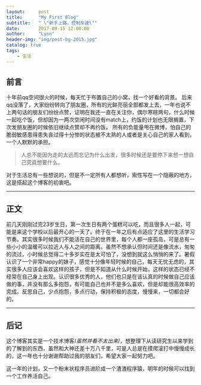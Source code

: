 ```yaml
---
layout:     post
title:      "My First Blog"
subtitle:   " \"新手上路，控制车速\""
date:       2017-09-15 12:00:00
author:     "Lynn"
header-img: "img/post-bg-2015.jpg"
catalog: true
tags:
    - 生活
---
```


## 前言

 十年前qq空间很火的时候，每天忙于布置自己的小窝，找一个好看的背景。
 后来qq没落了，大家纷纷转向了朋友圈，所有的光鲜亮丽全部都发上去，一年也说不上两句话的朋友们纷纷点赞，证明在我还一直在关注你，偶尔寒暄两句，什么时候一起吃个饭，但却因为一两次空闲时间没有match上，约饭的计划也无限搁置，下次发朋友圈的时候依旧继续点赞却不再约饭。
所有的负能量甩在微博，怕自己的脆弱敏感患得患失丧过得十分惨的状态被不太熟的人或者是关心自己的家人看到，一个人默默的承担。

> 人总不能因为走的太远而忘记为什么出发，很多时候还是要停下来想一想自己究竟想要什么。

 对于生活总有一些想说的，但是不一定所有人都想听，索性写在一个隐蔽的地方，这是搭起这个博客的初衷吧。

---

## 正文



前几天刚刚过完23岁生日，第一次生日有两个蛋糕可以吃，而且很多人一起，可能是来这个学校以后最开心的一天了。终于在一年之后有点适应了这里的生活学习节奏。其实很多时候我们不能活在自己的世界里，每个人都一座孤岛，可是总有一些小小的温暖可以拉近人与人之间的距离。虽然不想承认但时间还是像流水，匆匆的流过，小时候总觉得二十多岁实在是太可怕了，没想到就这么悄悄的来了。暑假认识了一个非常happy的妹子，感觉十分像年轻时候的自己，每天无忧无虑的，其实很多人应该会喜欢这样的孩子，但是不知道从什么时候开始，这样的状态已经不经常在自己身上出现。认识很多优秀的人，他们也只是在该认真的时候做自己应该做的事，并没有那么多抱怨，有可能自己也并不是多么喜欢，但是却能很高效率的完成。反思自己，少点抱怨，多点行动，保持积极的态度，慢慢来，一切都会好的。

---


## 后记



这个博客其实是一个技术博客/*虽然并看不太出来*/，想整理下从读研究生以来学到的了解到的东西，虽然和大神还差十万八千里，可是人总是在摸爬滚打中慢慢成长的，这一年也十分谢谢帮助过我的朋友们，希望大家一起努力吧。

这一年的计划，又一个粉末状程序员进阶成一个渣渣程序猿，明年的时候可以找到一个工作养活自己。




